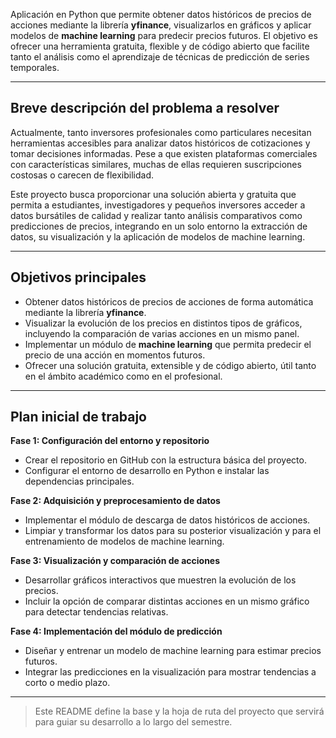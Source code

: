 Aplicación en Python que permite obtener datos históricos de precios de acciones mediante la librería **yfinance**, visualizarlos en gráficos y aplicar modelos de **machine learning** para predecir precios futuros. El objetivo es ofrecer una herramienta gratuita, flexible y de código abierto que facilite tanto el análisis como el aprendizaje de técnicas de predicción de series temporales.

---

## Breve descripción del problema a resolver
Actualmente, tanto inversores profesionales como particulares necesitan herramientas accesibles para analizar datos históricos de cotizaciones y tomar decisiones informadas. Pese a que existen plataformas comerciales con características similares, muchas de ellas requieren suscripciones costosas o carecen de flexibilidad.  

Este proyecto busca proporcionar una solución abierta y gratuita que permita a estudiantes, investigadores y pequeños inversores acceder a datos bursátiles de calidad y realizar tanto análisis comparativos como predicciones de precios, integrando en un solo entorno la extracción de datos, su visualización y la aplicación de modelos de machine learning.

---

## Objetivos principales
- Obtener datos históricos de precios de acciones de forma automática mediante la librería **yfinance**.  
- Visualizar la evolución de los precios en distintos tipos de gráficos, incluyendo la comparación de varias acciones en un mismo panel.  
- Implementar un módulo de **machine learning** que permita predecir el precio de una acción en momentos futuros.
- Ofrecer una solución gratuita, extensible y de código abierto, útil tanto en el ámbito académico como en el profesional.

---

## Plan inicial de trabajo

**Fase 1: Configuración del entorno y repositorio**  
- Crear el repositorio en GitHub con la estructura básica del proyecto.  
- Configurar el entorno de desarrollo en Python e instalar las dependencias principales.

**Fase 2: Adquisición y preprocesamiento de datos**  
- Implementar el módulo de descarga de datos históricos de acciones.  
- Limpiar y transformar los datos para su posterior visualización y para el entrenamiento de modelos de machine learning.  

**Fase 3: Visualización y comparación de acciones**  
- Desarrollar gráficos interactivos que muestren la evolución de los precios.  
- Incluir la opción de comparar distintas acciones en un mismo gráfico para detectar tendencias relativas.  

**Fase 4: Implementación del módulo de predicción**  
- Diseñar y entrenar un modelo de machine learning para estimar precios futuros.  
- Integrar las predicciones en la visualización para mostrar tendencias a corto o medio plazo.  

---

> Este README define la base y la hoja de ruta del proyecto que servirá para guiar su desarrollo a lo largo del semestre.
